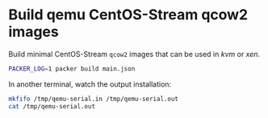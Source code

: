 # Build qemu CentOS-Stream qcow2 images

Build minimal CentOS-Stream `qcow2` images that can be used in _kvm_ or _xen_.

```bash
PACKER_LOG=1 packer build main.json
```

In another terminal, watch the output installation:

```bash
mkfifo /tmp/qemu-serial.in /tmp/qemu-serial.out
cat /tmp/qemu-serial.out

```

